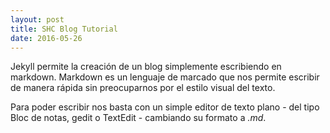 ```yaml
---
layout: post
title: SHC Blog Tutorial
date: 2016-05-26
---
```


Jekyll permite la creación de un blog simplemente escribiendo en markdown. Markdown es un lenguaje de marcado que nos permite escribir de manera rápida sin preocuparnos por el estilo visual del texto.

Para poder escribir nos basta con un simple editor de texto plano - del tipo Bloc de notas, gedit o TextEdit - cambiando su formato a *.md*.

 
